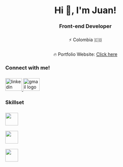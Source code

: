 <h1 align="center">Hi 👋, I'm Juan!</h1>

###

<h3 align="center"> Front-end Developer</h3>


###


<p align="center">⚡️ Colombia 🇨🇴</p>

###

<div align="center">
    <p>🔥 Portfolio Website:
   <a href="https://juanrdeveloper.github.io/David-website/" target="_blank">Click here</a>
      </p>
  </div>

  ###

<h3 align="left">Connect with me!</h3>

###

<div align="left">
  <a href="https://www.linkedin.com/in/juan-rengifo-702a6a306/" target="_blank">
    <img src="https://raw.githubusercontent.com/maurodesouza/profile-readme-generator/master/src/assets/icons/social/linkedin/default.svg" width="52" height="40" alt="linkedin logo"  />
  </a>
  <a href="mailto:medrandajuan843@gmail.com" target="_blank">
    <img src="https://raw.githubusercontent.com/maurodesouza/profile-readme-generator/master/src/assets/icons/social/gmail/default.svg" width="52" height="40" alt="gmail logo"  />
  </a>
</div>

###


<h3 align="left">Skillset</h3>

###

<div align="left">
  <a href="https://skillicons.dev">
    <img src="https://skillicons.dev/icons?i=html,css,javascript,react,astro,notion"
     height="40" />
    <br></br>
    <img src="https://skillicons.dev/icons?i=tailwind,bootstrap,mui,sass,git,github"
     height="40" />
    <br></br>
     <img src="https://skillicons.dev/icons?i=nodejs,express,firebase,mysql,figma,ai"
     height="40" />
  </a>
</p>

 
 
</div>

###
